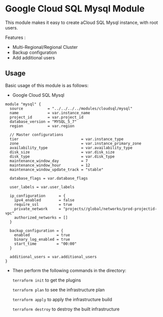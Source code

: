 # Google Cloud SQL Mysql Module

This module makes it easy to create aCloud SQL Mysql instance, with root users.

Features : 
- Multi-Regional/Regional Cluster
- Backup configuration
- Add additional users

## Usage

Basic usage of this module is as follows:

* Google Cloud SQL Mysql

```hcl
module "mysql" {
  source           = "../../../../modules/cloudsql/mysql"
  name             = var.instance_name
  project_id       = var.project_id
  database_version = "MYSQL_5_7"
  region           = var.region

  // Master configurations
  tier                            = var.instance_type
  zone                            = var.instance_primary_zone
  availability_type               = var.availability_type
  disk_size                       = var.disk_size
  disk_type                       = var.disk_type
  maintenance_window_day          = 7
  maintenance_window_hour         = 12
  maintenance_window_update_track = "stable"

  database_flags = var.database_flags

  user_labels = var.user_labels

  ip_configuration      = {
    ipv4_enabled        = false
    require_ssl         = true
    private_network     = "projects//global/networks/prod-projectid-vpc"
    authorized_networks = []
  }

  backup_configuration = {
    enabled            = true
    binary_log_enabled = true
    start_time         = "00:00"
  }

  additional_users = var.additional_users
}
```


* Then perform the following commands in the directory:

   `terraform init` to get the plugins

   `terraform plan` to see the infrastructure plan

   `terraform apply` to apply the infrastructure build

   `terraform destroy` to destroy the built infrastructure
